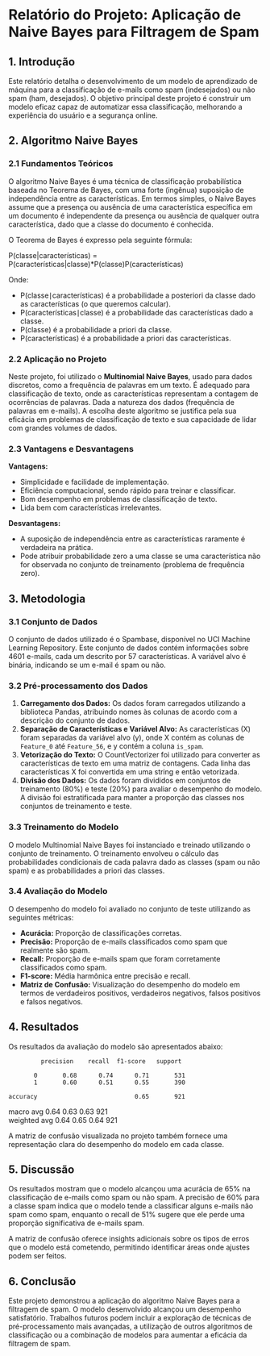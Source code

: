 # **Relatório do Projeto: Aplicação de Naive Bayes para Filtragem de Spam**

## **1\. Introdução**

Este relatório detalha o desenvolvimento de um modelo de aprendizado de máquina para a classificação de e-mails como spam (indesejados) ou não spam (ham, desejados). O objetivo principal deste projeto é construir um modelo eficaz capaz de automatizar essa classificação, melhorando a experiência do usuário e a segurança online.

## **2\. Algoritmo Naive Bayes**

### **2.1 Fundamentos Teóricos**

O algoritmo Naive Bayes é uma técnica de classificação probabilística baseada no Teorema de Bayes, com uma forte (ingênua) suposição de independência entre as características. Em termos simples, o Naive Bayes assume que a presença ou ausência de uma característica específica em um documento é independente da presença ou ausência de qualquer outra característica, dado que a classe do documento é conhecida.

O Teorema de Bayes é expresso pela seguinte fórmula:

P(classe|características) \= P(características|classe)\*P(classe)P(características)

Onde:

* P(classe∣características) é a probabilidade a posteriori da classe dado as características (o que queremos calcular).  
* P(características∣classe) é a probabilidade das características dado a classe.  
* P(classe) é a probabilidade a priori da classe.  
* P(características) é a probabilidade a priori das características.

### **2.2 Aplicação no Projeto**

Neste projeto, foi utilizado o **Multinomial Naive Bayes**, usado para dados discretos, como a frequência de palavras em um texto. É adequado para classificação de texto, onde as características representam a contagem de ocorrências de palavras. Dada a natureza dos dados (frequência de palavras em e-mails). A escolha deste algoritmo se justifica pela sua eficácia em problemas de classificação de texto e sua capacidade de lidar com grandes volumes de dados.

### **2.3 Vantagens e Desvantagens**

**Vantagens:**

* Simplicidade e facilidade de implementação.  
* Eficiência computacional, sendo rápido para treinar e classificar.  
* Bom desempenho em problemas de classificação de texto.  
* Lida bem com características irrelevantes.

**Desvantagens:**

* A suposição de independência entre as características raramente é verdadeira na prática.  
* Pode atribuir probabilidade zero a uma classe se uma característica não for observada no conjunto de treinamento (problema de frequência zero).

## **3\. Metodologia**

### **3.1 Conjunto de Dados**

O conjunto de dados utilizado é o Spambase, disponível no UCI Machine Learning Repository. Este conjunto de dados contém informações sobre 4601 e-mails, cada um descrito por 57 características. A variável alvo é binária, indicando se um e-mail é spam ou não.

### **3.2 Pré-processamento dos Dados**

1. **Carregamento dos Dados:** Os dados foram carregados utilizando a biblioteca Pandas, atribuindo nomes às colunas de acordo com a descrição do conjunto de dados.  
2. **Separação de Características e Variável Alvo:** As características (X) foram separadas da variável alvo (y), onde X contém as colunas de `Feature_0` até `Feature_56`, e y contém a coluna `is_spam`.  
3. **Vetorização do Texto:** O CountVectorizer foi utilizado para converter as características de texto em uma matriz de contagens. Cada linha das características X foi convertida em uma string e então vetorizada.  
4. **Divisão dos Dados:** Os dados foram divididos em conjuntos de treinamento (80%) e teste (20%) para avaliar o desempenho do modelo. A divisão foi estratificada para manter a proporção das classes nos conjuntos de treinamento e teste.

### **3.3 Treinamento do Modelo**

O modelo Multinomial Naive Bayes foi instanciado e treinado utilizando o conjunto de treinamento. O treinamento envolveu o cálculo das probabilidades condicionais de cada palavra dado as classes (spam ou não spam) e as probabilidades a priori das classes.

### **3.4 Avaliação do Modelo**

O desempenho do modelo foi avaliado no conjunto de teste utilizando as seguintes métricas:

* **Acurácia:** Proporção de classificações corretas.  
* **Precisão:** Proporção de e-mails classificados como spam que realmente são spam.  
* **Recall:** Proporção de e-mails spam que foram corretamente classificados como spam.  
* **F1-score:** Média harmônica entre precisão e recall.  
* **Matriz de Confusão:** Visualização do desempenho do modelo em termos de verdadeiros positivos, verdadeiros negativos, falsos positivos e falsos negativos.

## **4\. Resultados**

Os resultados da avaliação do modelo são apresentados abaixo:

             precision    recall  f1-score   support

           0       0.68      0.74      0.71       531  
           1       0.60      0.51      0.55       390

    accuracy                           0.65       921  
   macro avg       0.64      0.63      0.63       921  
weighted avg       0.64      0.65      0.64       921

A matriz de confusão visualizada no projeto também fornece uma representação clara do desempenho do modelo em cada classe.

## **5\. Discussão**

Os resultados mostram que o modelo alcançou uma acurácia de 65% na classificação de e-mails como spam ou não spam. A precisão de 60% para a classe spam indica que o modelo tende a classificar alguns e-mails não spam como spam, enquanto o recall de 51% sugere que ele perde uma proporção significativa de e-mails spam.

A matriz de confusão oferece insights adicionais sobre os tipos de erros que o modelo está cometendo, permitindo identificar áreas onde ajustes podem ser feitos.

## **6\. Conclusão**

Este projeto demonstrou a aplicação do algoritmo Naive Bayes para a filtragem de spam. O modelo desenvolvido alcançou um desempenho satisfatório. Trabalhos futuros podem incluir a exploração de técnicas de pré-processamento mais avançadas, a utilização de outros algoritmos de classificação ou a combinação de modelos para aumentar a eficácia da filtragem de spam.

